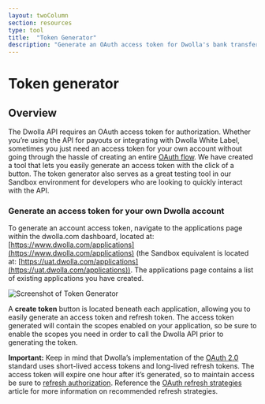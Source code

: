 ```yaml
---
layout: twoColumn
section: resources
type: tool
title:  "Token Generator"
description: "Generate an OAuth access token for Dwolla's bank transfer API."
---
```


# Token generator

## Overview

The Dwolla API requires an OAuth access token for authorization. Whether you’re using the API for payouts or integrating with Dwolla White Label, sometimes you just need an access token for your own account without going through the hassle of creating an entire [OAuth flow](https://docsv2.dwolla.com/#request-user-authorization). We have created a tool that lets you easily generate an access token with the click of a button. The token generator also serves as a great testing tool in our Sandbox environment for developers who are looking to quickly interact with the API.

### Generate an access token for your own Dwolla account

To generate an account access token, navigate to the applications page within the dwolla.com dashboard, located at: [https://www.dwolla.com/applications](https://www.dwolla.com/applications) (the Sandbox equivalent is located at: [https://uat.dwolla.com/applications](https://uat.dwolla.com/applications)). The applications page contains a list of existing applications you have created.

![Screenshot of Token Generator](/images/token-generator.png "Token Generator")

A **create token** button is located beneath each application, allowing you to easily generate an access token and refresh token. The access token generated will contain the scopes enabled on your application, so be sure to enable the scopes you need in order to call the Dwolla API prior to generating the token.

**Important:** Keep in mind that Dwolla’s implementation of the [OAuth 2.0](https://tools.ietf.org/html/rfc6749) standard uses short-lived access tokens and long-lived refresh tokens. The access token will expire one hour after it’s generated, so to maintain access be sure to [refresh authorization](https://docsv2.dwolla.com/#refresh-authorization). Reference the [OAuth refresh strategies](https://developers.dwolla.com/resources/oauth-refresh-strategies.html) article for more information on recommended refresh strategies.
